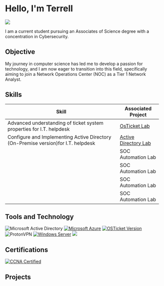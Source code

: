 # Hello, I'm Terrell
<a href="https://linkedin.com/in/terrell-sowell"><img src="https://img.shields.io/badge/-LinkedIn-0072b1?&style=for-the-badge&logo=linkedin&logoColor=white" /></a>

I am a current student pursuing an Associates of Science degree with a concentration in Cybersecurity.

## Objective

My journey in computer science has led me to develop a passion for technology, and I am now eager to transition into this field, specifically aiming to join a Network Operations Center (NOC) as a Tier 1 Network Analyst.

## Skills 

| Skill                                         | Associated Project         |
|-----------------------------------------------|----------------------------|
| Advanced understanding of ticket system properties for I.T. helpdesk     |<a href="https://github.com/TerrellSowell/OsTicket">OsTicket Lab</a>|
| Configure and Implementing Active Directory (On-Premise version)for I.T. helpdesk | <a href="https://google.com">Active Directory Lab</a>|
|       | SOC Automation Lab|
|      | SOC Automation Lab|
|                   | SOC Automation Lab|
|  | SOC Automation Lab|

## Tools and Technology
![Microsoft Active Directory](https://img.shields.io/badge/Microsoft%20Active%20Directory-blue?logo=microsoft-active-directory&style=for-the-badge)
[![Microsoft Azure](https://img.shields.io/badge/Microsoft%20Azure-blue?logo=microsoft-azure&style=for-the-badge)](https://azure.microsoft.com/)
[![OSTicket Version](https://img.shields.io/badge/OSTicket-blue)](https://github.com/osTicket/osTicket/releases/tag/v1.15.6)
![ProtonVPN](https://img.shields.io/badge/ProtonVPN-Securelogo=protonvpn)
[![Windows Server](https://img.shields.io/badge/Windows_Server-blue?logo=windows)](https://www.microsoft.com/en-us/cloud-platform/windows-server)
<img src="https://img.shields.io/badge/-Wireshark-1679A7?&style=for-the-badge&logo=Wireshark&logoColor=white" />
    

## Certifications
[![CCNA Certified](https://img.shields.io/badge/CCNA-Certified-blue?logo=cisco&style=for-the-badge)](https://www.cisco.com/c/en/us/training-events/training-certifications/certifications/associate/ccna.html)
</div>

## Projects

